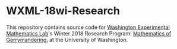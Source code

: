 # WXML-18wi-Research

This repository contains source code for <a href="http://wxml.math.washington.edu/">Washington Experimental Mathematics Lab</a>'s Winter 2018 Research Program: <u>Mathematics of Gerrymandering</u>, at the University of Washington.<br />
